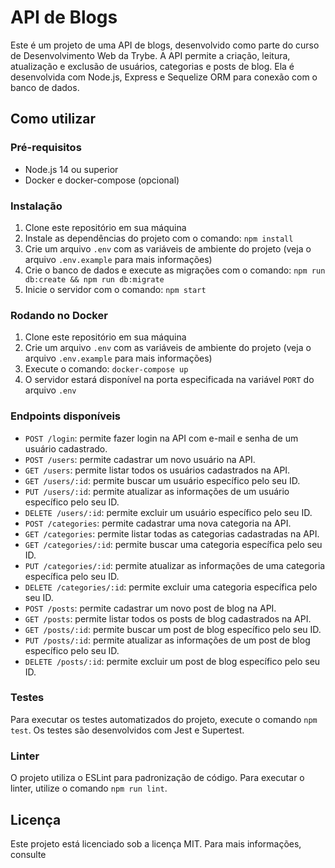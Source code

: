 # API de Blogs

Este é um projeto de uma API de blogs, desenvolvido como parte do curso de Desenvolvimento Web da Trybe. A API permite a criação, leitura, atualização e exclusão de usuários, categorias e posts de blog. Ela é desenvolvida com Node.js, Express e Sequelize ORM para conexão com o banco de dados.

## Como utilizar

### Pré-requisitos

- Node.js 14 ou superior
- Docker e docker-compose (opcional)

### Instalação

1. Clone este repositório em sua máquina
2. Instale as dependências do projeto com o comando: `npm install`
3. Crie um arquivo `.env` com as variáveis de ambiente do projeto (veja o arquivo `.env.example` para mais informações)
4. Crie o banco de dados e execute as migrações com o comando: `npm run db:create && npm run db:migrate`
5. Inicie o servidor com o comando: `npm start`

### Rodando no Docker

1. Clone este repositório em sua máquina
2. Crie um arquivo `.env` com as variáveis de ambiente do projeto (veja o arquivo `.env.example` para mais informações)
3. Execute o comando: `docker-compose up`
4. O servidor estará disponível na porta especificada na variável `PORT` do arquivo `.env`

### Endpoints disponíveis

- `POST /login`: permite fazer login na API com e-mail e senha de um usuário cadastrado.
- `POST /users`: permite cadastrar um novo usuário na API.
- `GET /users`: permite listar todos os usuários cadastrados na API.
- `GET /users/:id`: permite buscar um usuário específico pelo seu ID.
- `PUT /users/:id`: permite atualizar as informações de um usuário específico pelo seu ID.
- `DELETE /users/:id`: permite excluir um usuário específico pelo seu ID.
- `POST /categories`: permite cadastrar uma nova categoria na API.
- `GET /categories`: permite listar todas as categorias cadastradas na API.
- `GET /categories/:id`: permite buscar uma categoria específica pelo seu ID.
- `PUT /categories/:id`: permite atualizar as informações de uma categoria específica pelo seu ID.
- `DELETE /categories/:id`: permite excluir uma categoria específica pelo seu ID.
- `POST /posts`: permite cadastrar um novo post de blog na API.
- `GET /posts`: permite listar todos os posts de blog cadastrados na API.
- `GET /posts/:id`: permite buscar um post de blog específico pelo seu ID.
- `PUT /posts/:id`: permite atualizar as informações de um post de blog específico pelo seu ID.
- `DELETE /posts/:id`: permite excluir um post de blog específico pelo seu ID.

### Testes

Para executar os testes automatizados do projeto, execute o comando `npm test`. Os testes são desenvolvidos com Jest e Supertest.

### Linter

O projeto utiliza o ESLint para padronização de código. Para executar o linter, utilize o comando `npm run lint`.

## Licença

Este projeto está licenciado sob a licença MIT. Para mais informações, consulte
